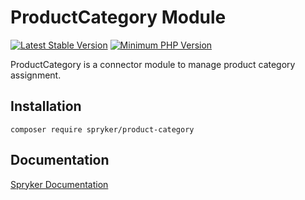 # ProductCategory Module
[![Latest Stable Version](https://poser.pugx.org/spryker/product-category/v/stable.svg)](https://packagist.org/packages/spryker/product-category)
[![Minimum PHP Version](https://img.shields.io/badge/php-%3E%3D%208.3-8892BF.svg)](https://php.net/)

ProductCategory is a connector module to manage product category assignment.

## Installation

```
composer require spryker/product-category
```

## Documentation

[Spryker Documentation](https://docs.spryker.com)
